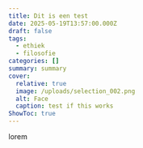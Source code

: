 ```yaml
---
title: Dit is een test
date: 2025-05-19T13:57:00.000Z
draft: false
tags:
  - ethiek
  - filosofie
categories: []
summary: summary
cover:
  relative: true
  image: /uploads/selection_002.png
  alt: Face
  caption: test if this works
ShowToc: true
---
```

lorem
